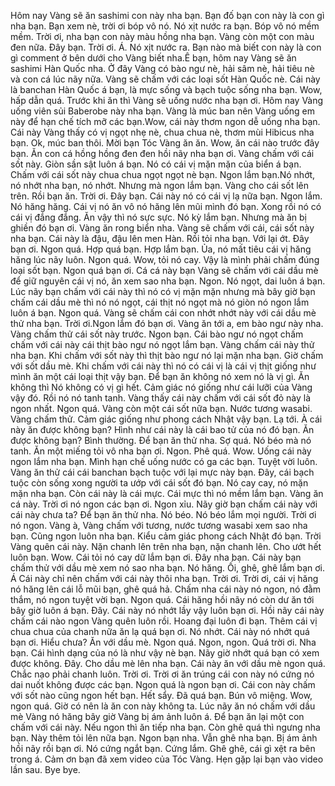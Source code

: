 Hôm nay Vàng sẽ ăn sashimi con này nha bạn. Bạn đố bạn con này là con gì nha bạn. Bạn xem nè, trời ơi bóp vô nó. Nó xịt nước ra bạn. Bóp vô nó mềm mềm. Trời ơi, nha bạn con này màu hồng nha bạn. Vàng còn một con màu đen nữa. Đây bạn. Trời ơi. Á. Nó xịt nước ra. Bạn nào mà biết con này là con gì comment ở bên dưới cho Vàng biết nha.Ê bạn, hôm nay Vàng sẽ ăn sashimi Hàn Quốc nha. Ở đây Vàng có bào ngư nè, hải sâm nè, hải tiêu nè và con cá lúc nãy nữa. Vàng sẽ chấm với các loại sốt Hàn Quốc nè. Cái này là banchan Hàn Quốc á bạn, là mực sống và bạch tuộc sống nha bạn. Wow, hấp dẫn quá. Trước khi ăn thì Vàng sẽ uống nước nha bạn ơi. Hôm nay Vàng uống viên sủi Baberobe này nha bạn. Vàng là múc ban nên Vàng uống em này để hạn chế tích mỡ các bạn.Wow, cái này thơm ngon dễ uống nha bạn. Cái này Vàng thấy có vị ngọt nhẹ nè, chua chua nè, thơm mùi Hibicus nha bạn. Ok, múc ban thôi. Mời bạn Tóc Vàng ăn ăn. Wow, ăn cái nào trước đây bạn. Ăn con cá hồng hồng đen đen hồi nãy nha bạn ơi. Vàng chấm với cái sốt này. Giòn sần sật luôn á bạn. Nó có cái vị mặn mặn của biển á bạn. Chấm với cái sốt này chua chua ngọt ngọt nè bạn. Ngon lắm bạn.Nó nhớt, nó nhớt nha bạn, nó nhớt. Nhưng mà ngon lắm bạn. Vàng cho cái sốt lên trên. Rồi bạn ăn. Trời ơi. Đây bạn. Cái này nó có cái vị lạ nữa bạn. Ngon lắm. Nó hăng hăng. Cái vị nó ăn vô nó hăng lên mũi mình đó bạn. Xong rồi nó có cái vị đắng đắng. Ăn vậy thì nó sực sực. Nó kỳ lắm bạn. Nhưng mà ăn bị ghiền đó bạn ơi. Vàng ăn rong biển nha. Vàng sẽ chấm với cái, cái sốt này nha bạn. Cái này là đậu, đậu lên men Hàn. Rồi tỏi nha bạn. Với lại ớt. Đây bạn ơi. Ngon quá. Hợp quá bạn. Hợp lắm bạn. Ủa, nó mất tiêu cái vị hăng hăng lúc nãy luôn. Ngon quá. Wow, tỏi nó cay. Vậy là mình phải chấm đúng loại sốt bạn. Ngon quá bạn ơi. Cá cá này bạn Vàng sẽ chấm với cái dầu mè để giữ nguyên cái vị nó, ăn xem sao nha bạn. Ngon. Nó ngọt, dai luôn á bạn. Lúc nãy bạn chấm với cái này thì nó có vị mặn mặn nhưng mà bây giờ bạn chấm cái dầu mè thì nó nó ngọt, cái thịt nó ngọt mà nó giòn nó ngon lắm luôn á bạn. Ngon quá. Vàng sẽ chấm cái con nhớt nhớt này với cái dầu mè thử nha bạn. Trời ơi.Ngon lắm đó bạn ơi. Vàng ăn tới a, em bào ngư này nha. Vàng chấm thử cái sốt này trước. Ngon bạn. Cái bào ngư nó ngọt chấm chấm với cái này cái thịt bào ngư nó ngọt lắm bạn. Vàng chấm cái này thử nha bạn. Khi chấm với sốt này thì thịt bào ngư nó lại mặn nha bạn. Giờ chấm với sốt dầu mè. Khi chấm với cái này thì nó có cái vị là cái vị thịt giống như mình ăn một cái loại thịt vậy bạn. Để bạn ăn không nó xem nó là vị gì. Ăn không thì Nó không có vị gì hết. Cảm giác nó giống như cái lưỡi của Vàng vậy đó. Rồi nó nó tanh tanh. Vàng thấy cái này chấm với cái sốt đỏ này là ngon nhất. Ngon quá. Vàng còn một cái sốt nữa bạn. Nước tương wasabi. Vàng chấm thử. Cảm giác giống như phong cách Nhật vậy bạn. Lạ tới. À cái này ăn được không bạn? Hình như cái này là cái bao tử của nó đó bạn. Ăn được không bạn? Bình thường. Để bạn ăn thử nha. Sợ quá. Nó béo mà nó tanh. Ăn một miếng tỏi vô nha bạn ơi. Ngon. Phê quá. Wow. Uống cái này ngon lắm nha bạn. Mình hạn chế uống nước có ga các bạn. Tuyệt vời luôn. Vàng ăn thử cái cái banchan bạch tuộc với lại mực này bạn. Đây, cái bạch tuộc còn sống xong người ta ướp với cái sốt đó bạn. Nó cay cay, nó mặn mặn nha bạn. Còn cái này là cái mực. Cái mực thì nó mềm lắm bạn. Vàng ăn cá này. Trời ơi nó ngon các bạn ơi. Ngon xỉu. Nãy giờ bạn chấm cái này với cái này chưa ta? Để bạn ăn thử nha. Nó béo. Nó béo lắm mọi người. Trời ơi nó ngon. Vàng à, Vàng chấm với tương, nước tương wasabi xem sao nha bạn. Cũng ngon luôn nha bạn. Kiểu cảm giác phong cách Nhật đó bạn. Trời Vàng quên cái này. Nặn chanh lên trên nha bạn, nặn chanh lên. Cho ướt hết luôn bạn. Wow. Cái tỏi nó cay dữ lắm bạn ơi. Đây nha bạn. Cái này bạn chấm thử với dầu mè xem nó sao nha bạn. Nó hăng. Ối, ghê, ghê lắm bạn ơi. Á Cái này chỉ nên chấm với cái này thôi nha bạn. Trời ơi. Trời ơi, cái vị hăng nó hăng lên cái lỗ mũi bạn, ghê quá hả. Chấm nha cái này nó ngon, nó đằm thắm, nó ngon tuyệt vời bạn. Ngon quá. Cái hăng hồi nãy nó còn dư ăn tới bây giờ luôn á bạn. Đây. Cái này nó nhớt lầy vậy luôn bạn ơi. Hồi nãy cái này chấm cái nào ngon Vàng quên luôn rồi. Hoang đại luôn đi bạn. Thêm cái vị chua chua của chanh nữa ăn lạ quá bạn ơi. Nó nhớt. Cái này nó nhớt quá bạn ơi. Hiểu chưa? Ăn với dầu mè. Ngon quá. Ngon, ngon. Quá trời ơi. Nha bạn. Cái hình dạng của nó là như vậy nè bạn. Nãy giờ nhớt quá bạn có xem được không. Đây. Cho dầu mè lên nha bạn. Cái này ăn với dầu mè ngon quá. Chắc nạo phải chanh luôn. Trời ơi. Trời ơi ăn trúng cái con này nó cứng nó dai nuốt không được các bạn. Ngon quá là ngon bạn ơi. Cái con này chấm với sốt nào cũng ngon hết bạn. Hết sẩy. Đã quá bạn. Bún vô miệng. Wow, ngon quá. Giờ có nên là ăn con này không ta. Lúc nãy ăn nó chấm với dầu mè Vàng nó hăng bây giờ Vàng bị ám ảnh luôn á. Để bạn ăn lại một con chấm với cái này. Nếu ngon thì ăn tiếp nha bạn. Còn ghê quá thì ngưng nha bạn. Này thêm tỏi lên nữa bạn. Ngon bạn nha. Vẫn ghê nha bạn. Bị ám ảnh hồi nãy rồi bạn ơi. Nó cứng ngắt bạn. Cứng lắm. Ghê ghê, cái gì xệt ra bên trong á. Cảm ơn bạn đã xem video của Tóc Vàng. Hẹn gặp lại bạn vào video lần sau. Bye bye.